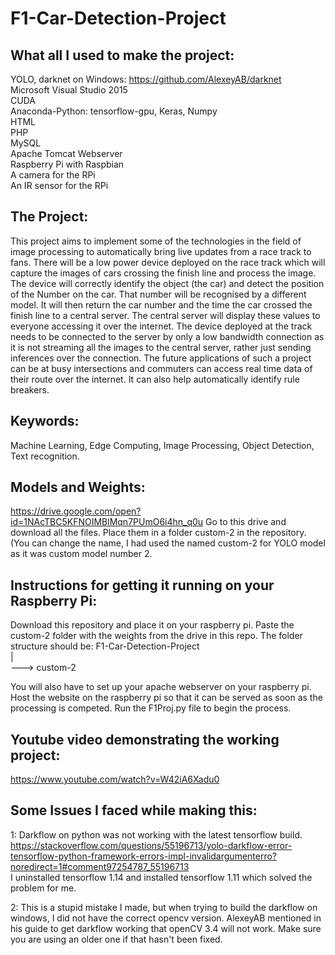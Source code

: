 # F1-Car-Detection-Project

## What all I used to make the project:
YOLO, darknet on Windows: https://github.com/AlexeyAB/darknet  
Microsoft Visual Studio 2015  
CUDA  
Anaconda-Python: tensorflow-gpu, Keras, Numpy  
HTML   
PHP  
MySQL  
Apache Tomcat Webserver  
Raspberry Pi with Raspbian  
A camera for the RPi  
An IR sensor for the RPi  

## The Project:
This project aims to implement some of the technologies in the field of image processing to automatically bring live updates from a race track to fans. There will be a low power device deployed on the race track which will capture the images of cars crossing the finish line and process the image. The device will correctly identify the object (the car) and detect the position of the Number on the car. That number will be recognised by a different model. It will then return the car number and the time the car crossed the finish line to a central server. The central server will display these values to everyone accessing it over the internet. The device deployed at the track needs to be connected to the server by only a low bandwidth connection as it is not streaming all the images to the central server, rather just sending inferences over the connection. 
The future applications of such a project can be at busy intersections and commuters can access real time data of their route over the internet. It can also help automatically identify rule breakers. 

## Keywords:
Machine Learning, Edge Computing, Image Processing, Object Detection, Text recognition.

## Models and Weights:
https://drive.google.com/open?id=1NAcTBC5KFNOIMBlMqn7PUmO6i4hn_q0u
Go to this drive and download all the files. Place them in a folder custom-2 in the repository. (You can change the name, I had used the named custom-2 for YOLO model as it was custom model number 2.

## Instructions for getting it running on your Raspberry Pi:
Download this repository and place it on your raspberry pi. Paste the custom-2 folder with the weights from the drive in this repo.
The folder structure should be:
F1-Car-Detection-Project  
|  
---> custom-2  

You will also have to set up your apache webserver on your raspberry pi.
Host the website on the raspberry pi so that it can be served as soon as the processing is competed.
Run the F1Proj.py file to begin the process. 

## Youtube video demonstrating the working project:
https://www.youtube.com/watch?v=W42iA6Xadu0


## Some Issues I faced while making this:
1: Darkflow on python was not working with the latest tensorflow build.  
https://stackoverflow.com/questions/55196713/yolo-darkflow-error-tensorflow-python-framework-errors-impl-invalidargumenterro?noredirect=1#comment97254787_55196713  
I uninstalled tensorflow 1.14 and installed tensorflow 1.11 which solved the problem for me.

2: This is a stupid mistake I made, but when trying to build the darkflow on windows, I did not have the correct opencv version. AlexeyAB mentioned in his guide to get darkflow working that openCV 3.4 will not work. Make sure you are using an older one if that hasn't been fixed.
